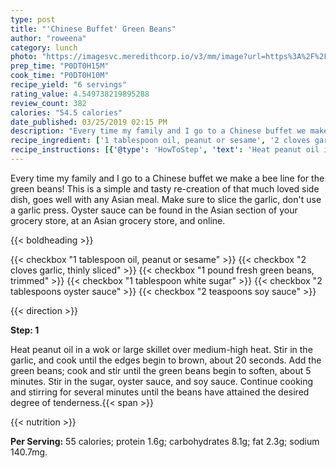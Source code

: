 ```yaml
---
type: post
title: "'Chinese Buffet' Green Beans"
author: "roweena"
category: lunch
photo: "https://imagesvc.meredithcorp.io/v3/mm/image?url=https%3A%2F%2Fimages.media-allrecipes.com%2Fuserphotos%2F253053.jpg"
prep_time: "P0DT0H15M"
cook_time: "P0DT0H10M"
recipe_yield: "6 servings"
rating_value: 4.549738219895288
review_count: 382
calories: "54.5 calories"
date_published: 03/25/2019 02:15 PM
description: "Every time my family and I go to a Chinese buffet we make a bee line for the green beans!  This is a simple and tasty re-creation of that much loved side dish, goes well with any Asian meal.  Make sure to slice the garlic, don't use a garlic press.  Oyster sauce can be found in the Asian section of your grocery store, at an Asian grocery store, and online."
recipe_ingredient: ['1 tablespoon oil, peanut or sesame', '2 cloves garlic, thinly sliced', '1 pound fresh green beans, trimmed', '1 tablespoon white sugar', '2 tablespoons oyster sauce', '2 teaspoons soy sauce']
recipe_instructions: [{'@type': 'HowToStep', 'text': 'Heat peanut oil in a wok or large skillet over medium-high heat. Stir in the garlic, and cook until the edges begin to brown, about 20 seconds. Add the green beans; cook and stir until the green beans begin to soften, about 5 minutes. Stir in the sugar, oyster sauce, and soy sauce. Continue cooking and stirring for several minutes until the beans have attained the desired degree of tenderness.\n'}]
---
```


Every time my family and I go to a Chinese buffet we make a bee line for the green beans!  This is a simple and tasty re-creation of that much loved side dish, goes well with any Asian meal.  Make sure to slice the garlic, don't use a garlic press.  Oyster sauce can be found in the Asian section of your grocery store, at an Asian grocery store, and online. 

{{< boldheading >}}

{{< checkbox "1 tablespoon oil, peanut or sesame" >}}
{{< checkbox "2 cloves garlic, thinly sliced" >}}
{{< checkbox "1 pound fresh green beans, trimmed" >}}
{{< checkbox "1 tablespoon white sugar" >}}
{{< checkbox "2 tablespoons oyster sauce" >}}
{{< checkbox "2 teaspoons soy sauce" >}}


{{< direction >}}

**Step: 1**

Heat peanut oil in a wok or large skillet over medium-high heat. Stir in the garlic, and cook until the edges begin to brown, about 20 seconds. Add the green beans; cook and stir until the green beans begin to soften, about 5 minutes. Stir in the sugar, oyster sauce, and soy sauce. Continue cooking and stirring for several minutes until the beans have attained the desired degree of tenderness.{{< span >}}

{{< nutrition >}}

**Per Serving:** 55 calories; protein 1.6g; carbohydrates 8.1g; fat 2.3g; sodium 140.7mg.